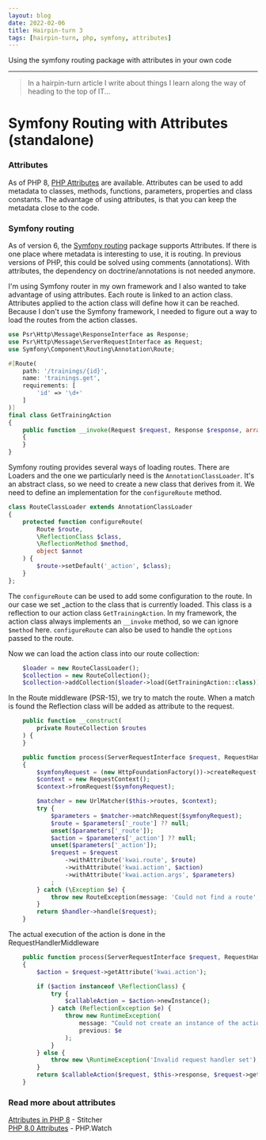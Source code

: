 ```yaml
---
layout: blog
date: 2022-02-06
title: Hairpin-turn 3
tags: [hairpin-turn, php, symfony, attributes]
---
```


Using the symfony routing package with attributes in your own code

---

> In a hairpin-turn article I write about things I learn along the way of heading
> to the top of IT...

# Symfony Routing with Attributes (standalone)

### Attributes
As of PHP 8, [PHP Attributes](https://www.php.net/manual/en/language.attributes.overview.php) 
are available. Attributes can be used to add metadata to classes, methods, 
functions, parameters, properties and class constants. The advantage of using 
attributes, is that you can keep the metadata close to the code.

### Symfony routing
As of version 6, the [Symfony routing](https://symfony.com/doc/current/routing.html) 
package supports Attributes. If there is one place where metadata is interesting
to use, it is routing. In previous versions of PHP, this could be solved using
comments (annotations). With attributes, the dependency on doctrine/annotations
is not needed anymore.

I'm using Symfony router in my own framework and I also wanted to take advantage
of using attributes. Each route is linked to an action class. Attributes applied
to the action class will define how it can be reached. Because I don't use the
Symfony framework, I needed to figure out a way to load the routes from the action
classes.

````php
use Psr\Http\Message\ResponseInterface as Response;
use Psr\Http\Message\ServerRequestInterface as Request;
use Symfony\Component\Routing\Annotation\Route;

#[Route(
    path: '/trainings/{id}',
    name: 'trainings.get',
    requirements: [
        'id' => '\d+'
    ]
)]
final class GetTrainingAction
{
    public function __invoke(Request $request, Response $response, array $args): Response
    {
    }
}
````

Symfony routing provides several ways of loading routes. There are Loaders and 
the one we particularly need is the `AnnotationClassLoader`. It's an 
abstract class, so we need to create a new class that derives from it. We need to
define an implementation for the `configureRoute` method.

````php
class RouteClassLoader extends AnnotationClassLoader
{
    protected function configureRoute(
        Route $route,
        \ReflectionClass $class,
        \ReflectionMethod $method,
        object $annot
    ) {
        $route->setDefault('_action', $class);
    }
};
````
The `configureRoute` can be used to add some configuration to the route. In our
case we set _action to the class that is currently loaded. This class is
a reflection to our action class `GetTrainingAction`. In my framework, the action
class always implements an `__invoke` method, so we can ignore `$method` here.
`configureRoute` can also be used to handle the `options` passed to the route.

Now we can load the action class into our route collection:

````php
    $loader = new RouteClassLoader();
    $collection = new RouteCollection();
    $collection->addCollection($loader->load(GetTrainingAction::class));
````

In the Route middleware (PSR-15), we try to match the route. When a match is
found the Reflection class will be added as attribute to the request.

````php
    public function __construct(
        private RouteCollection $routes
    ) {
    }

    public function process(ServerRequestInterface $request, RequestHandlerInterface $handler): ResponseInterface
    {
        $symfonyRequest = (new HttpFoundationFactory())->createRequest($request);
        $context = new RequestContext();
        $context->fromRequest($symfonyRequest);

        $matcher = new UrlMatcher($this->routes, $context);
        try {
            $parameters = $matcher->matchRequest($symfonyRequest);
            $route = $parameters['_route'] ?? null;
            unset($parameters['_route']);
            $action = $parameters['_action'] ?? null;
            unset($parameters['_action']);
            $request = $request
                ->withAttribute('kwai.route', $route)
                ->withAttribute('kwai.action', $action)
                ->withAttribute('kwai.action.args', $parameters)
            ;
        } catch (\Exception $e) {
            throw new RouteException(message: 'Could not find a route', previous: $e);
        }
        return $handler->handle($request);
    }
````

The actual execution of the action is done in the RequestHandlerMiddleware

````php
    public function process(ServerRequestInterface $request, RequestHandlerInterface $handler): ResponseInterface
    {
        $action = $request->getAttribute('kwai.action');

        if ($action instanceof \ReflectionClass) {
            try {
                $callableAction = $action->newInstance();
            } catch (ReflectionException $e) {
                throw new RuntimeException(
                    message: "Could not create an instance of the action class: $action",
                    previous: $e
                );
            }
        } else {
            throw new \RuntimeException('Invalid request handler set');
        }
        return $callableAction($request, $this->response, $request->getAttribute('kwai.action.args'));
    }
````

### Read more about attributes
[Attributes in PHP 8](https://stitcher.io/blog/attributes-in-php-8) - Stitcher  
[PHP 8.0 Attributes](https://php.watch/versions/8.0/attributes) - PHP.Watch
